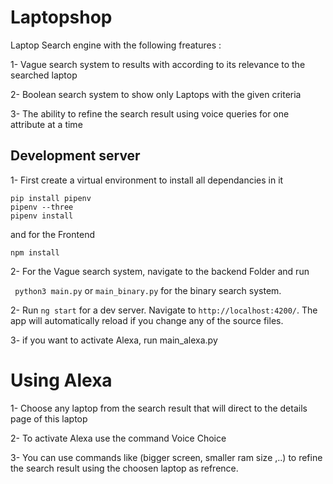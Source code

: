 # Laptopshop

Laptop Search engine with the following freatures :

1- Vague search system to results with according to its relevance to the searched laptop

2- Boolean search system to show only Laptops with the given criteria

3- The ability to refine the search result using voice queries for one attribute at a time

## Development server

1- First create a virtual environment to install all dependancies in it

```
pip install pipenv
pipenv --three
pipenv install

```
and for the Frontend

```npm install```

2- For the Vague search system, navigate to the backend Folder and run

` python3 main.py`
or
`main_binary.py`  for the binary search system.

2- Run `ng start` for a dev server. Navigate to `http://localhost:4200/`. The app will automatically reload if you change any of the source files.

3- if you want to activate Alexa, run main_alexa.py 

# Using Alexa

1- Choose any laptop from the search result that will direct to the details page of this laptop

2- To activate Alexa use the command Voice Choice

3- You can use commands like (bigger screen, smaller ram size ,..) to refine the search result using the choosen laptop as refrence.
